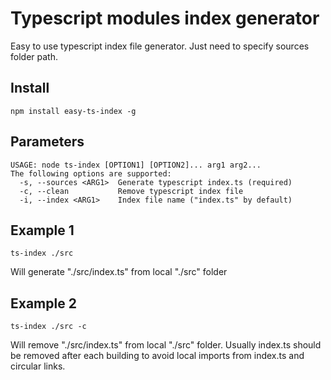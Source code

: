 # Typescript modules index generator
Easy to use typescript index file generator. Just need to specify sources folder path.
## Install
```
npm install easy-ts-index -g
```

## Parameters
```
USAGE: node ts-index [OPTION1] [OPTION2]... arg1 arg2...
The following options are supported:
  -s, --sources <ARG1>  Generate typescript index.ts (required)
  -c, --clean           Remove typescript index file
  -i, --index <ARG1>    Index file name ("index.ts" by default)
```

## Example 1
```
ts-index ./src
```
Will generate "./src/index.ts" from local "./src" folder

## Example 2
```
ts-index ./src -c
```
Will remove "./src/index.ts" from local "./src" folder. Usually index.ts should be removed after each building to avoid local imports from index.ts and circular links. 
